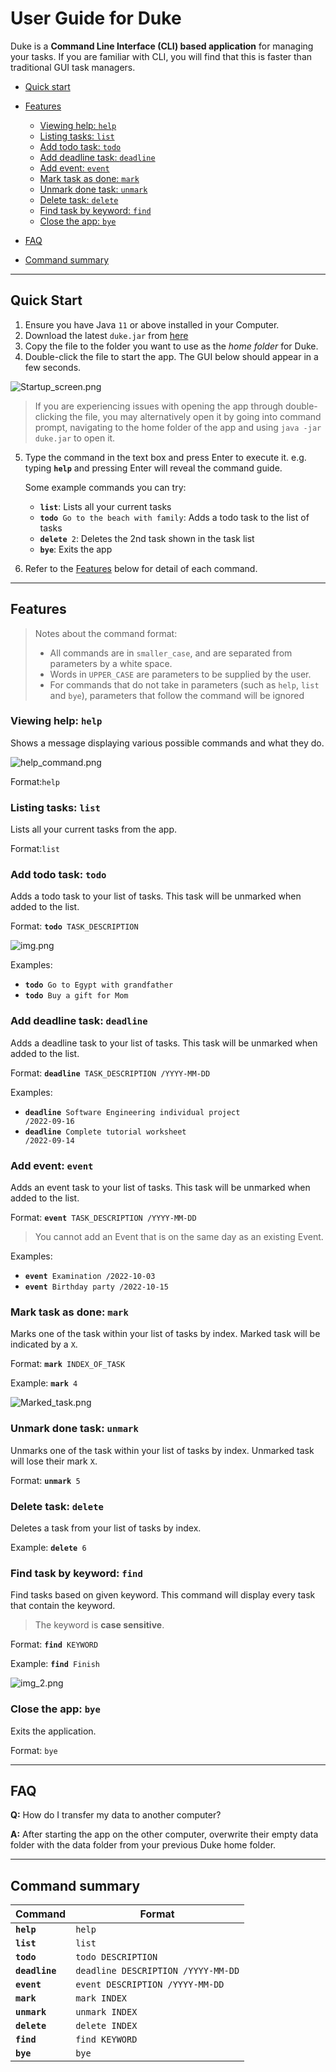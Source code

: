 # User Guide for Duke

Duke is a **Command Line Interface (CLI) based application** for managing your tasks. If you are familiar with CLI, 
you will find that this is faster than traditional GUI task managers.

- [Quick start](#quick-start)
- [Features](#features)
  - [Viewing help: `help`](#viewing-help-help)
  - [Listing tasks: `list`](#listing-tasks-list)
  - [Add todo task: `todo`](#add-todo-task-todo)
  - [Add deadline task: `deadline`](#add-deadline-task-deadline)
  - [Add event: `event`](#add-event-event)
  - [Mark task as done: `mark`](#mark-task-as-done-mark)
  - [Unmark done task: `unmark`](#unmark-done-task-unmark)
  - [Delete task: `delete`](#delete-task-delete)
  - [Find task by keyword: `find`](#find-task-by-keyword-find)
  - [Close the app: `bye`](#close-the-app-bye)

- [FAQ](#faq)
- [Command summary](#command-summary)

---

## Quick Start


1. Ensure you have Java `11` or above installed in your Computer.
2. Download the latest `duke.jar` from [here](https://github.com/Bacon-Strips/ip/releases)
3. Copy the file to the folder you want to use as the _home folder_ for Duke.
4. Double-click the file to start the app. The GUI below should appear in a few seconds. 


![Startup_screen.png](Startup_screen.png)


> If you are experiencing issues with opening the app through double-clicking the file, you may alternatively open it by
>  going into command prompt, navigating to the home folder of the app and using `java -jar duke.jar` to open it.
5. Type the command in the text box and press Enter to execute it. e.g. typing <code><b>help</b></code> and pressing 
Enter will reveal the command guide. 
   
   Some example commands you can try:
   - <code><b>list</b></code>: Lists all your current tasks
   - <code><b>todo</b> Go to the beach with family</code>: Adds a todo task to the list of tasks
   - <code><b>delete</b> 2</code>: Deletes the 2nd task shown in the task list
   - <code><b>bye</b></code>: Exits the app
6. Refer to the [Features](#features) below for detail of each command.

---

## Features

> Notes about the command format:
> - All commands are in `smaller_case`, and are separated from parameters by a white space.
> - Words in `UPPER_CASE` are parameters to be supplied by the user.
> - For commands that do not take in parameters (such as `help`, `list` and `bye`), parameters that follow the command
> will be ignored

### Viewing help: `help`
Shows a message displaying various possible commands and what they do.

![help_command.png](help_command.png)

Format:`help`

### Listing tasks: `list`

Lists all your current tasks from the app.

Format:`list`

### Add todo task: `todo`

Adds a todo task to your list of tasks. This task will be unmarked when added to the list.

Format: <code><b>todo</b> TASK_DESCRIPTION</code>

![img.png](img.png)

Examples:
- <code><b>todo</b> Go to Egypt with grandfather</code>
- <code><b>todo</b> Buy a gift for Mom</code>

### Add deadline task: `deadline`

Adds a deadline task to your list of tasks. This task will be unmarked when added to the list.

Format: <code><b>deadline</b> TASK_DESCRIPTION /YYYY-MM-DD</code>

Examples:
- <code><b>deadline</b> Software Engineering individual project /2022-09-16</code>
- <code><b>deadline</b> Complete tutorial worksheet /2022-09-14</code>

### Add event: `event`

Adds an event task to your list of tasks. This task will be unmarked when added to the list.

Format: <code><b>event</b> TASK_DESCRIPTION /YYYY-MM-DD</code>

>You cannot add an Event that is on the same day as an existing Event.

Examples:
- <code><b>event</b> Examination /2022-10-03</code>
- <code><b>event</b> Birthday party /2022-10-15</code>

### Mark task as done: `mark`

Marks one of the task within your list of tasks by index. Marked task will be indicated by a `X`.

Format: <code><b>mark</b> INDEX_OF_TASK</code>

Example: <code><b>mark</b> 4</code>

![Marked_task.png](Marked_task.png)

### Unmark done task: `unmark`

Unmarks one of the task within your list of tasks by index. Unmarked task will lose their mark `X`.

Format: <code><b>unmark</b> 5</code>

### Delete task: `delete`

Deletes a task from your list of tasks by index.

Example: <code><b>delete</b> 6</code>

### Find task by keyword: `find`

Find tasks based on given keyword. This command will display every task that contain the keyword.

>The keyword is **case sensitive**.

Format: <code><b>find</b> KEYWORD</code>

Example: <code><b>find</b> Finish</code>

![img_2.png](img_2.png)

### Close the app: `bye`

Exits the application.

Format: `bye`

---

## FAQ
**Q:** How do I transfer my data to another computer?

**A:** After starting the app on the other computer, overwrite their empty data folder with the data folder from 
your previous Duke home folder.

---

## Command summary

| **Command** | **Format** |
| --- | --- |
| <code><b>help</b></code> | `help` |
| <code><b>list</b></code> | `list` |
| <code><b>todo</b></code> | `todo DESCRIPTION` |
| <code><b>deadline</b></code> | `deadline DESCRIPTION /YYYY-MM-DD` |
| <code><b>event</b></code> | `event DESCRIPTION /YYYY-MM-DD` |
| <code><b>mark</b></code> | `mark INDEX` |
| <code><b>unmark</b></code> | `unmark INDEX` |
| <code><b>delete</b></code> | `delete INDEX` |
| <code><b>find</b></code> | `find KEYWORD` |
| <code><b>bye</b></code> | `bye` |
